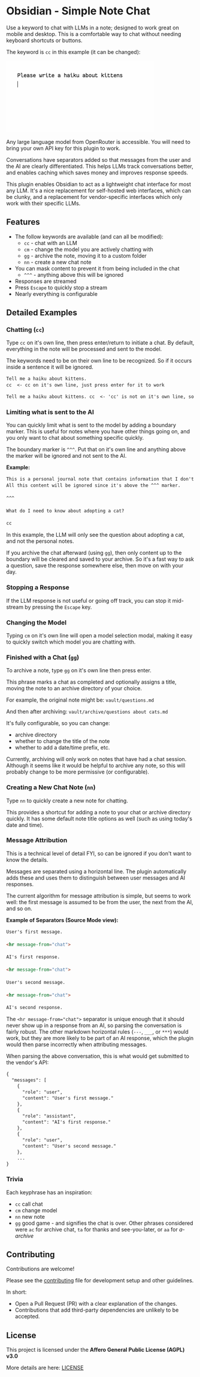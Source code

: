 
# Obsidian - Simple Note Chat

Use a keyword to chat with LLMs in a note; designed to work great on mobile and desktop. This is a comfortable way to chat without needing keyboard shortcuts or buttons.

The keyword is `cc` in this example (it can be changed):

![Demo Gif](documentation-assets/demo6.gif)

Any large language model from OpenRouter is accessible. You will need to bring your own API key for this plugin to work.

Conversations have separators added so that messages from the user and the AI are clearly differentiated. This helps LLMs track conversations better, and enables caching which saves money and improves response speeds.

This plugin enables Obsidian to act as a lightweight chat interface for most any LLM. It's a nice replacement for self-hosted web interfaces, which can be clunky, and a replacement for vendor-specific interfaces which only work with their specific LLMs.

## Features

* The follow keywords are available (and can all be modified):
	* `cc` - chat with an LLM
	* `cm` - change the model you are actively chatting with
	* `gg` - archive the note, moving it to a custom folder
	* `nn` - create a new chat note
* You can mask content to prevent it from being included in the chat
	* `^^^` - anything above this will be ignored
* Responses are streamed
* Press `Escape` to quickly stop a stream
* Nearly everything is configurable

## Detailed Examples

### Chatting (`cc`)

Type `cc` on it's own line, then press enter/return to initiate a chat. By default, everything in the note will be processed and sent to the model.

The keywords need to be on their own line to be recognized. So if it occurs inside a sentence it will be ignored.

```markdown
Tell me a haiku about kittens.
cc  <- cc on it's own line, just press enter for it to work
```

```markdown
Tell me a haiku about kittens. cc  <- 'cc' is not on it's own line, so it won't be recognized
```


### Limiting what is sent to the AI

You can quickly limit what is sent to the model by adding a boundary marker. This is useful for notes where you have other things going on, and you only want to chat about something specific quickly.

The boundary marker is `^^^`. Put that on it's own line and anything above the marker will be ignored and not sent to the AI.

**Example:**

```markdown
This is a personal journal note that contains information that I don't want to send to the LLM.
All this content will be ignored since it's above the ^^^ marker.

^^^

What do I need to know about adopting a cat?

cc
```

In this example, the LLM will only see the question about adopting a cat, and not the personal notes.

If you archive the chat afterward (using `gg`), then only content up to the boundary will be cleared and saved to your archive. So it's a fast way to ask a question, save the response somewhere else, then move on with your day.

### Stopping a Response

If the LLM response is not useful or going off track, you can stop it mid-stream by pressing the `Escape` key.

### Changing the Model

Typing `cm` on it's own line will open a model selection modal, making it easy to quickly switch which model you are chatting with.

### Finished with a Chat (`gg`)

To archive a note, type `gg` on it's own line then press enter.

This phrase marks a chat as completed and optionally assigns a title, moving the note to an archive directory of your choice.

For example, the original note might be:
`vault/questions.md`

And then after archiving:
`vault/archive/questions about cats.md`

It's fully configurable, so you can change:
- archive directory
- whether to change the title of the note
- whether to add a date/time prefix, etc.

Currently, archiving will only work on notes that have had a chat session. Although it seems like it would be helpful to archive any note, so this will probably change to be more permissive (or configurable).

### Creating a New Chat Note (`nn`)

Type `nn` to quickly create a new note for chatting.

This provides a shortcut for adding a note to your chat or archive directory quickly. It has some default note title options as well (such as using today's date and time).

### Message Attribution

This is a technical level of detail FYI, so can be ignored if you don't want to know the details.

Messages are separated using a horizontal line. The plugin automatically adds these and uses them to distinguish between user messages and AI responses.

The current algorithm for message attribution is simple, but seems to work well: the first message is assumed to be from the user, the next from the AI, and so on.

**Example of Separators (Source Mode view):**

```markdown
User's first message.

<hr message-from="chat">

AI's first response.

<hr message-from="chat">

User's second message.

<hr message-from="chat">

AI's second response.
```

The `<hr message-from="chat">` separator is unique enough that it should never show up in a response from an AI, so parsing the conversation is fairly robust. The other markdown horizontal rules (`---`, `___`, or `***`) would work, but they are more likely to be part of an AI response, which the plugin would then parse incorrectly when attributing messages.

When parsing the above conversation, this is what would get submitted to the vendor's API:

```
{
  "messages": [
    {
      "role": "user",
      "content": "User's first message."
    },
    {
      "role": "assistant",
      "content": "AI's first response."
    },
    {
      "role": "user",
      "content": "User's second message."
    },
	...
}
```

### Trivia

Each keyphrase has an inspiration:

- `cc` call chat
- `cm` change model
- `nn` new note
- `gg` good game - and signifies the chat is over. Other phrases considered were `ac` for archive chat, `ta` for thanks and see-you-later, or `aa` for *a-archive*

## Contributing

Contributions are welcome!

Please see the [contributing](https://github.com/aarons/obsidian-simple-chat/blob/main/contributing.md) file for development setup and other guidelines.

In short:

* Open a Pull Request (PR) with a clear explanation of the changes.
* Contributions that add third-party dependencies are unlikely to be accepted.

## License

This project is licensed under the **Affero General Public License (AGPL) v3.0**

More details are here: [LICENSE](https://github.com/aarons/obsidian-simple-chat/blob/main/LICENSE)
